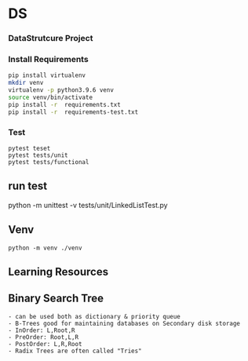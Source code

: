 # DS
### DataStrutcure Project

### Install Requirements
```bash
pip install virtualenv
mkdir venv
virtualenv -p python3.9.6 venv
source venv/bin/activate
pip install -r  requirements.txt
pip install -r  requirements-test.txt
```

### Test
    pytest teset
    pytest tests/unit
    pytest tests/functional

## run test
python -m unittest -v  tests/unit/LinkedListTest.py

## Venv
    python -m venv ./venv
    

## Learning Resources


## Binary Search Tree
    - can be used both as dictionary & priority queue
    - B-Trees good for maintaining databases on Secondary disk storage
    - InOrder: L,Root,R
    - PreOrder: Root,L,R
    - PostOrder: L,R,Root
    - Radix Trees are often called "Tries"

